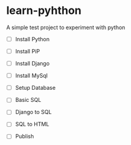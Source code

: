 # learn-pyhthon
A simple test project to experiment with python

- [ ] Install Python
- [ ] Install PiP
- [ ] Install Django
- [ ] Install MySql
- [ ] Setup Database
- [ ] Basic SQL
- [ ] Django to SQL
- [ ] SQL to HTML
- [ ] Publish

